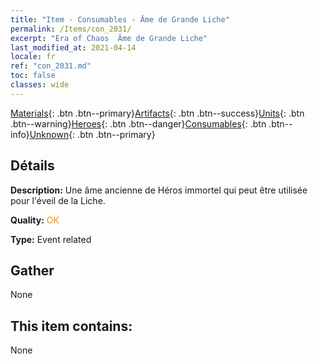 ```yaml
---
title: "Item - Consumables - Âme de Grande Liche"
permalink: /Items/con_2031/
excerpt: "Era of Chaos  Âme de Grande Liche"
last_modified_at: 2021-04-14
locale: fr
ref: "con_2031.md"
toc: false
classes: wide
---
```

 [Materials](/fr/Items/){: .btn .btn--primary}[Artifacts](/fr/Items/Artifacts/){: .btn .btn--success}[Units](/fr/Items/Units/){: .btn .btn--warning}[Heroes](/fr/Items/Heroes/){: .btn .btn--danger}[Consumables](/fr/Items/Consumables/){: .btn .btn--info}[Unknown](/fr/Items/Unknown/){: .btn .btn--primary}

## Détails
 **Description:** Une âme ancienne de Héros immortel qui peut être utilisée pour l'éveil de la Liche.

 **Quality:** <span style="color: #FF8C00">OK</span>

 **Type:** Event related

## Gather

  None

## This item contains:

  None

